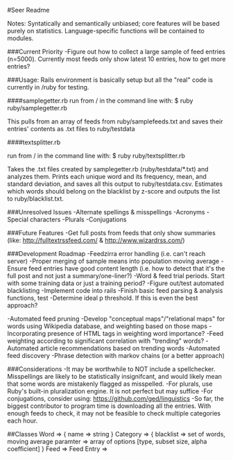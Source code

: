 #Seer Readme

Notes: Syntatically and semantically unbiased; core features will be based purely on statistics. Language-specific functions will be contained to modules. 

###Current Priority
-Figure out how to collect a large sample of feed entries (n=5000). Currently most feeds only show latest 10 entries, how to get more entries?


###Usage:
Rails environment is basically setup but all the "real" code is currently in /ruby for testing.

####samplegetter.rb
run from / in the command line with:
	$ ruby ruby/samplegetter.rb

This pulls from an array of feeds from ruby/samplefeeds.txt and saves their entries' contents as .txt files to ruby/testdata

####textsplitter.rb

run from / in the command line with:
	$ ruby ruby/textsplitter.rb

Takes the .txt files created by samplegetter.rb (ruby/testdata/\*.txt) and analyzes them. Prints each unique word and its frequency, mean, and standard deviation, and saves all this output to ruby/testdata.csv. Estimates which words should belong on the blacklist by z-score and outputs the list to ruby/blacklist.txt.




###Unresolved Issues
-Alternate spellings & misspellings
-Acronyms
-Special characters
-Plurals
-Conjugations


###Future Features
-Get full posts from feeds that only show summaries (like: http://fulltextrssfeed.com/ & http://www.wizardrss.com/)


###Development Roadmap
-Feedzirra error handling (i.e. can't reach server)
-Proper merging of sample means into population moving average
-Ensure feed entries have good content length (i.e. how to detect that it's the full post and not just a summary/one-liner?)
-Word & feed trial periods. Start with some training data or just a training period?
-Figure out/test automated blacklisting
-Implement code into rails
-Finish basic feed parsing & analysis functions, test
-Determine ideal p threshold. If this is even the best approach?

-Automated feed pruning
-Develop "conceptual maps"/"relational maps" for words using Wikipedia database, and weighting based on those maps
-Incorporating presence of HTML tags in weighting word importance?
-Feed weighting according to significant correlation with "trending" words?
-Automated article recommendations based on trending words
-Automated feed discovery
-Phrase detection with markov chains (or a better approach)


###Considerations
-It may be worthwhile to NOT include a spellchecker. Misspellings are likely to be statistically insignifcant, and would likely mean that some words are mistakenly flagged as misspelled.
-For plurals, use Ruby's built-in pluralization engine. It is not perfect but may suffice
-For conjugations, consider using: https://github.com/ged/linguistics
-So far, the biggest contributor to program time is downloading all the entries. With enough feeds to check, it may not be feasible to check multiple categories each hour.



##Classes
Word => { name => string }
Category => { 
	blacklist => set of words, 
	moving average paramter => array of options [type, subset size, alpha coefficient]
	}
Feed =>
Feed Entry =>
